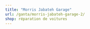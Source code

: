```yaml
---
title: "Morris Jabateh Garage"
url: /ganta/morris-jabateh-garage-2/
shop: réparation de voitures
---
```

